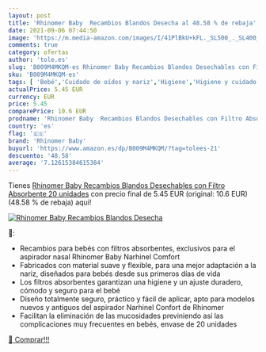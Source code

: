 ```yaml
---
layout: post
title: 'Rhinomer Baby  Recambios Blandos Desecha al 48.58 % de rebaja'
date: 2021-09-06 07:44:50
image: 'https://m.media-amazon.com/images/I/41PlBkU+kFL._SL500_._SL400_.jpg'
comments: true
category: ofertas
author: 'tole.es'
slug: 'B009M4MKQM-es Rhinomer Baby Recambios Blandos Desechables con Filtro...'
sku: 'B009M4MKQM-es'
tags: [ 'Bebé','Cuidado de oídos y nariz','Higiene','Higiene y cuidado','Limpieza nasal y auricular','baby','rhinomer','rhinomer baby', ]
actualPrice: 5.45 EUR
currency: EUR
price: 5.45
comparePrice: 10.6 EUR
prodname: 'Rhinomer Baby  Recambios Blandos Desechables con Filtro Absorbente  20 unidades'
country: 'es'
flag: '🇪🇸'
brand: 'Rhinomer Baby'
buyurl: 'https://www.amazon.es/dp/B009M4MKQM/?tag=tolees-21'
descuento: '48.58'
average: '7.12615384615384'
---
```


Tienes [Rhinomer Baby  Recambios Blandos Desechables con Filtro Absorbente  20 unidades](https://www.amazon.es/dp/B009M4MKQM/?tag=tolees-21) con precio final de  5.45 EUR (original: 10.6 EUR) (48.58 %  de rebaja) aqui!

[![Rhinomer Baby  Recambios Blandos Desecha](https://m.media-amazon.com/images/I/41PlBkU+kFL._SL500_._SL400_.jpg)](https://www.amazon.es/dp/B009M4MKQM/?tag=tolees-21)

🔎:

- Recambios para bebés con filtros absorbentes, exclusivos para el aspirador nasal Rhinomer Baby Narhinel Comfort
- Fabricados con material suave y flexible, para una mejor adaptación a la nariz, diseñados para bebés desde sus primeros días de vida
- Los filtros absorbentes garantizan una higiene y un ajuste duradero, cómodo y seguro para el bebé
- Diseño totalmente seguro, práctico y fácil de aplicar, apto para modelos nuevos y antiguos del aspirador Narhinel Confort de Rhinomer
- Facilitan la eliminación de las mucosidades previniendo así las complicaciones muy frecuentes en bebés, envase de 20 unidades

[🛒 Comprar!!!](https://www.amazon.es/dp/B009M4MKQM/?tag=tolees-21)
